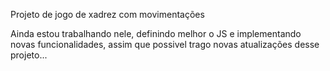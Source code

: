 Projeto de jogo de xadrez com movimentações


Ainda estou trabalhando nele, definindo melhor o JS e implementando novas funcionalidades, assim que possivel trago novas atualizações desse projeto...
